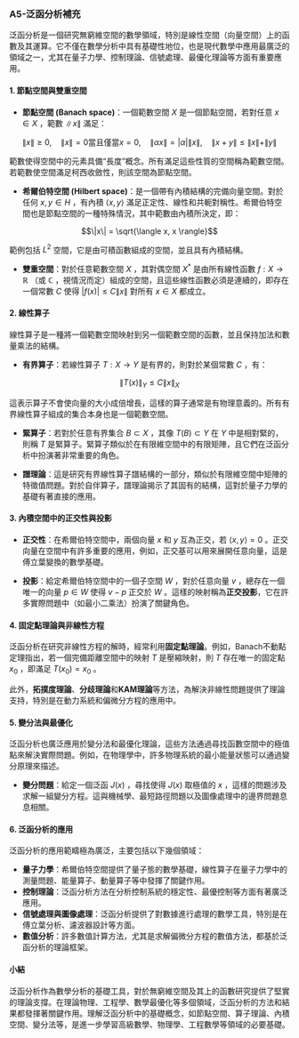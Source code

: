 ### A5-泛函分析補充

泛函分析是一個研究無窮維空間的數學領域，特別是線性空間（向量空間）上的函數及其運算。它不僅在數學分析中具有基礎性地位，也是現代數學中應用最廣泛的領域之一，尤其在量子力學、控制理論、信號處理、最優化理論等方面有重要應用。

#### 1. 節點空間與雙重空間

- **節點空間 (Banach space)**：一個範數空間  $`X`$  是一個節點空間，若對任意  $`x \in X`$ ，範數  $`\|x\|`$  滿足：

  
```math
\|x\| \geq 0, \quad \|x\| = 0 \text{當且僅當} x = 0, \quad \| \alpha x \| = |\alpha| \|x\|, \quad \|x + y\| \leq \|x\| + \|y\|
```


  範數使得空間中的元素具備“長度”概念。所有滿足這些性質的空間稱為範數空間。若範數使空間滿足柯西收斂性，則該空間為節點空間。

- **希爾伯特空間 (Hilbert space)**：是一個帶有內積結構的完備向量空間。對於任何  $`x, y \in H`$ ，有內積  $`\langle x, y \rangle`$  滿足正定性、線性和共軛對稱性。希爾伯特空間也是節點空間的一種特殊情況，其中範數由內積所決定，即：

  
```math
\|x\| = \sqrt{\langle x, x \rangle}
```


  範例包括  $`L^2`$  空間，它是由可積函數組成的空間，並且具有內積結構。

- **雙重空間**：對於任意範數空間  $`X`$ ，其對偶空間  $`X^*`$  是由所有線性函數  $`f : X \to \mathbb{R}`$ （或  $`\mathbb{C}`$ ，視情況而定）組成的空間，且這些線性函數必須是連續的，即存在一個常數  $`C`$  使得  $`|f(x)| \leq C \|x\|`$  對所有  $`x \in X`$  都成立。

#### 2. 線性算子

線性算子是一種將一個範數空間映射到另一個範數空間的函數，並且保持加法和數量乘法的結構。

- **有界算子**：若線性算子  $`T : X \to Y`$  是有界的，則對於某個常數  $`C`$ ，有：

  
```math
\|T(x)\|_Y \leq C \|x\|_X
```

  
  這表示算子不會使向量的大小成倍增長，這樣的算子通常是有物理意義的。所有有界線性算子組成的集合本身也是一個範數空間。

- **緊算子**：若對於任意有界集合  $`B \subset X`$ ，其像  $`T(B) \subset Y`$  在  $`Y`$  中是相對緊的，則稱  $`T`$  是緊算子。緊算子類似於在有限維空間中的有限矩陣，且它們在泛函分析中扮演著非常重要的角色。

- **譜理論**：這是研究有界線性算子譜結構的一部分，類似於有限維空間中矩陣的特徵值問題。對於自伴算子，譜理論揭示了其固有的結構，這對於量子力學的基礎有著直接的應用。

#### 3. 內積空間中的正交性與投影

- **正交性**：在希爾伯特空間中，兩個向量  $`x`$  和  $`y`$  互為正交，若  $`\langle x, y \rangle = 0`$ 。正交向量在空間中有許多重要的應用，例如，正交基可以用來展開任意向量，這是傅立葉變換的數學基礎。

- **投影**：給定希爾伯特空間中的一個子空間  $`W`$ ，對於任意向量  $`v`$ ，總存在一個唯一的向量  $`p \in W`$  使得  $`v - p`$  正交於  $`W`$ 。這樣的映射稱為**正交投影**，它在許多實際問題中（如最小二乘法）扮演了關鍵角色。

#### 4. 固定點理論與非線性方程

泛函分析在研究非線性方程的解時，經常利用**固定點理論**。例如，Banach不動點定理指出，若一個完備距離空間中的映射  $`T`$  是壓縮映射，則  $`T`$  存在唯一的固定點  $`x_0`$ ，即滿足  $`T(x_0) = x_0`$ 。

此外，**拓撲度理論**、**分歧理論**和**KAM理論**等方法，為解決非線性問題提供了理論支持，特別是在動力系統和偏微分方程的應用中。

#### 5. 變分法與最優化

泛函分析也廣泛應用於變分法和最優化理論，這些方法通過尋找函數空間中的極值點來解決實際問題。例如，在物理學中，許多物理系統的最小能量狀態可以通過變分原理來描述。

- **變分問題**：給定一個泛函  $`J(x)`$ ，尋找使得  $`J(x)`$  取極值的  $`x`$ ，這樣的問題涉及求解一組變分方程。這與機械學、最短路徑問題以及圖像處理中的邊界問題息息相關。

#### 6. 泛函分析的應用

泛函分析的應用範疇極為廣泛，主要包括以下幾個領域：

- **量子力學**：希爾伯特空間提供了量子態的數學基礎，線性算子在量子力學中的測量問題、能量算子、動量算子等中發揮了關鍵作用。
- **控制理論**：泛函分析方法在分析控制系統的穩定性、最優控制等方面有著廣泛應用。
- **信號處理與圖像處理**：泛函分析提供了對數據進行處理的數學工具，特別是在傅立葉分析、濾波器設計等方面。
- **數值分析**：許多數值計算方法，尤其是求解偏微分方程的數值方法，都基於泛函分析的理論框架。

#### 小結

泛函分析作為數學分析的基礎工具，對於無窮維空間及其上的函數研究提供了堅實的理論支撐。在理論物理、工程學、數學最優化等多個領域，泛函分析的方法和結果都發揮著關鍵作用。理解泛函分析中的基礎概念，如節點空間、算子理論、內積空間、變分法等，是進一步學習高級數學、物理學、工程數學等領域的必要基礎。